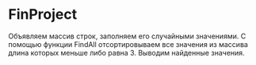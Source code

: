 # FinProject
Объявляем массив строк, заполняем его случайными значениями.
С помощью функции FindAll отсортировываем все значения из массива длина которых меньше либо равна 3.
Выводим найденные значения.